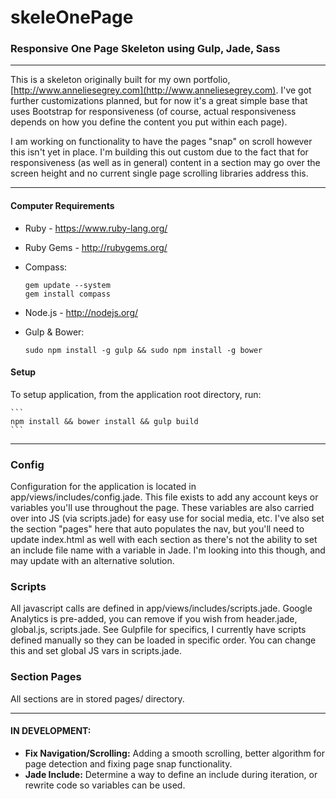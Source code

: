 # skeleOnePage
### Responsive One Page Skeleton using Gulp, Jade, Sass
----
This is a skeleton originally built for my own portfolio, [http://www.anneliesegrey.com](http://www.anneliesegrey.com). I've got further customizations planned, but for now it's a great simple base that uses Bootstrap for responsiveness (of course, actual responsiveness depends on how you define the content you put within each page).

I am working on functionality to have the pages "snap" on scroll however this isn't yet in place. I'm building this out custom due to the fact that for responsiveness (as well as in general) content in a section may go over the screen height and no current single page scrolling libraries address this.

----
#### Computer Requirements
 * Ruby - https://www.ruby-lang.org/
 * Ruby Gems - http://rubygems.org/
 * Compass:

	```
	gem update --system
	gem install compass
	```

 * Node.js - http://nodejs.org/
 * Gulp & Bower:
	
	```
	sudo npm install -g gulp && sudo npm install -g bower 
	```

#### Setup
To setup application, from the application root directory, run:

	```
	npm install && bower install && gulp build
	```
----
### Config
Configuration for the application is located in app/views/includes/config.jade. This file exists to add any account keys or variables you'll use throughout the page. These variables are also carried over into JS (via scripts.jade) for easy use for social media, etc. I've also set the section "pages" here that auto populates the nav, but you'll need to update index.html as well with each section as there's not the ability to set an include file name with a variable in Jade. I'm looking into this though, and may update with an alternative solution.

### Scripts
All javascript calls are defined in app/views/includes/scripts.jade. Google Analytics is pre-added, you can remove if you wish from header.jade, global.js, scripts.jade. See Gulpfile for specifics, I currently have scripts defined manually so they can be loaded in specific order. You can change this and set global JS vars in scripts.jade. 

### Section Pages
All sections are in stored pages/ directory. 

----
#### IN DEVELOPMENT:
- **Fix Navigation/Scrolling:** Adding a smooth scrolling, better algorithm for page detection and fixing page snap functionality.
- **Jade Include:** Determine a way to define an include during iteration, or rewrite code so variables can be used.
